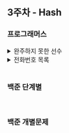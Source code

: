 ## 3주차 - Hash

### 프로그래머스
<details>
<summary>완주하지 못한 선수</summary>
<div markdown="1">

</div>
</details>

<details>
<summary>전화번호 목록</summary>
<div markdown="1">
<br>

``` python
def solution(phone_book):
    phone_book.sort() # 문자 정렬은 ["119", "1195524421", "97674223"]와 같이 숫자 크기대로 되는 것이 아님.

    for i in range(len(phone_book)):
        if i == len(phone_book)-1:
            break

        # 정렬을 했기 때문에 두 글자만 비교함
        prefix = phone_book[i]
        other_num = phone_book[i+1]

        # 접두어가 비교하는 전화번호 맨 앞에 존재할 때
        if prefix in other_num and other_num.index(prefix) == 0:
            return False

    return True

```

- 💡 아이디어
<br>먼저 파이썬 내장 라이브러리를 이용하여 전화번호부를 정렬해준다. 
<br>숫자를 정렬하면 숫자의 크기순대로 정렬되지만, 문자로 정렬하면 ["119", "1195524421", "97674223"]와같이 정렬된다.
<br>따라서 연속되는 두 글자만 비교하면된다. 이는 for문을 사용해서 비교해주었다. <br>각각 변수명은 prefix와 other_num이라 설정해주었다. prefix가 other_num에 존재하고, prefix가 접두어가 맞다면(index(prefix) == 0)이라면 False를 출력하도록 했다.  
<br>

- 📚 후기
<br> 처음엔 이중 for문을 쓰도록 했다. for문 하나는 prefix를 설정해주는 데 사용하였고, 다른 for문을 통해 prefix와 나머지 리스트 내의 모든 전화번호와 비교하였다.<br>이렇게 하니 정확성 테스트는 모두 통과하였지만, 효율성테스트에 3,4번 문제에서 계속 시관초과가 떴다. <br>문자를 정렬하면 저런식으로 정렬이 되는지 몰랐다. 정렬을 사용한 후 앞 뒤 두 글자만 비교하도록 설정했더니 효율성문제가 해결되었다.
<br>

- ✏️ 배운점
  1. 문자열을 정렬하면 숫자 순서대로 정렬되는 게 아니라는 것.
  2. startswith 함수 : 원본 문자열이 매개변수로 입력한 문자로 시작되는지 판단하는 함수(대소문자 구분함) (endswith함수도 있음)
  3. hash를 이용한 다른 사람들 코드
``` python
def solution(phone_book):
    answer = True
    hash_map = {}
    for phone_number in phone_book:
        hash_map[phone_number] = 1
    for phone_number in phone_book:
        temp = ""
        for number in phone_number:
            temp += number
            if temp in hash_map and temp != phone_number:
                answer = False
    return answer
```  

</div>
</details>

<br>

### 백준 단계별

<br>

### 백준 개별문제
